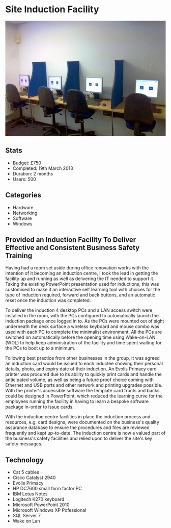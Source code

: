 # Site Induction Facility

![Induction facility photo](assets/site-induction-facility.jpg)

## Stats

- Budget: £750
- Completed: 19th March 2013
- Duration: 2 months
- Users: 500

## Categories

- Hardware
- Networking
- Software
- Windows

## Provided an Induction Facility To Deliver Effective and Consistent Business Safety Training

Having had a room set aside during office renovation works with the intention of it becoming an induction centre, I took the lead in getting the facility up and running as well as delivering the IT needed to support it. Taking the existing PowerPoint presentation used for inductions, this was customised to make it an interactive self learning tool with choices for the type of induction required, forward and back buttons, and an automatic reset once the induction was completed.

To deliver the induction 4 desktop PCs and a LAN access switch were installed in the room, with the PCs configured to automatically launch the induction package once logged in to. As the PCs were mounted out of sight underneath the desk surface a wireless keyboard and mouse combo was used with each PC to complete the minimalist environment. All the PCs are switched on automatically before the opening time using Wake-on-LAN (WOL) to help keep administration of the facility and time spent waiting for the PCs to boot up to a minimum.

Following best practice from other businesses in the group, it was agreed an induction card would be issued to each inductee showing their personal details, photo, and expiry date of their induction. An Evolis Primacy card printer was procured due to its ability to quickly print cards and handle the anticipated volume, as well as being a future proof choice coming with Ethernet and USB ports and other network and printing upgrades possible. With the printer's accessible software the template card fronts and backs could be designed in PowerPoint, which reduced the learning curve for the employees running the facility in having to learn a bespoke software package in-order to issue cards.

With the induction centre facilities in place the induction process and resources, e.g. card designs, were documented on the business's quality assurance database to ensure the procedures and files are reviewed frequently and kept up-to-date. The induction centre is now a valued part of the business's safety facilities and relied upon to deliver the site's key safety messages.

## Technology

- Cat 5 cables
- Cisco Catalyst 2940
- Evolis Primacy
- HP DC7600 small form factor PC
- IBM Lotus Notes
- Logitech K270 keyboard
- Microsoft PowerPoint 2010
- Microsoft Windows XP Pofessional
- SQL Server 7
- Wake on Lan

<!-- origin: https://web.archive.org/web/20220817015041/https://community.spiceworks.com/people/michaelvickers/projects/site-induction-facility
 -->
